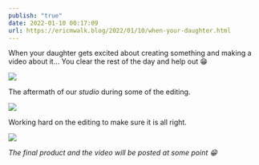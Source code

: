 ```yaml
---
publish: "true"
date: 2022-01-10 00:17:09
url: https://ericmwalk.blog/2022/01/10/when-your-daughter.html
---
```

When your daughter gets excited about creating something and making a video about it... You clear the rest of the day and help out 😁

![](https://ericmwalk.blog/uploads/2022/4fac192f77.jpg)

The aftermath of our *studio* during some of the editing.

![](https://ericmwalk.blog/uploads/2022/234a199264.jpg)

Working hard on the editing to make sure it is all right.

![](https://ericmwalk.blog/uploads/2022/4bbfe780b5.jpg)

_The final product and the video will be posted at some point 😁_